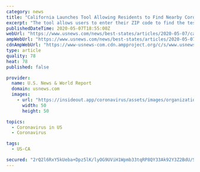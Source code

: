```yaml
---
category: news
title: "California Launches Tool Allowing Residents to Find Nearby Coronavirus Testing Sites"
excerpt: "The tool allows users to enter their ZIP code to find the testing sites closest to their location. Users can also explore a map that shows an overview of all of the state's testing sites, including those run by health companies that have partnered with the state to provide free testing and those that are independently operated."
publishedDateTime: 2020-05-07T18:55:00Z
webUrl: "https://www.usnews.com/news/best-states/articles/2020-05-07/california-residents-can-find-closest-coronavirus-testing-site-via-online-tool"
ampWebUrl: "https://www.usnews.com/news/best-states/articles/2020-05-07/california-residents-can-find-closest-coronavirus-testing-site-via-online-tool?context=amp"
cdnAmpWebUrl: "https://www-usnews-com.cdn.ampproject.org/c/s/www.usnews.com/news/best-states/articles/2020-05-07/california-residents-can-find-closest-coronavirus-testing-site-via-online-tool?context=amp"
type: article
quality: 78
heat: 78
published: false

provider:
  name: U.S. News & World Report
  domain: usnews.com
  images:
    - url: "https://insideout.app/coronavirus/assets/images/organizations/usnews.com-50x50.jpg"
      width: 50
      height: 50

topics:
  - Coronavirus in US
  - Coronavirus

tags:
  - US-CA

secured: "2rQ2l6RxY5kUeba+Dpz5lK/lyOG9UViH1Wpmb33tqRP8QY33Ak92Y3Z2BdU/SXDRKUMvyWcPQsbvIwG//v5Hsk9iTt+1ozfIPaQnwT7wswHajtdgKWZVpEqXnGhbHx5A5Jova9oxabT9QJXdeLMabn1W/KrVfo5nBaDR8KIFBRK8cW3sXRIsr1BIK2aoaacg+NDAVhIruM5771W+aLqBnJYG02TWXxjRCiSvckJVGIBUmUxgpIMKAqX0PW+6AnwxMls4AzstiBSYycS24v4QZtFi4D+2S5QAXEPMDkS1UJveDh5660j9K0yliDfH3GtoRZwPt+mJPgzaD1COpjHBm+5aJ55uVvbctcbI7lUordwclulAScasZOl9CEeBzNjfUOpNtxFIMUn93vxOmVxsoRVrnBFOJqBGe5NbbMMfskqXE3Ub6+AfTHH3odswwbXgD0ZN7p//VIVtVLhid371nz0ClAutik6/HVYdG31szIk=;MXiCZm83L5amiddvhUII8Q=="
---
```


